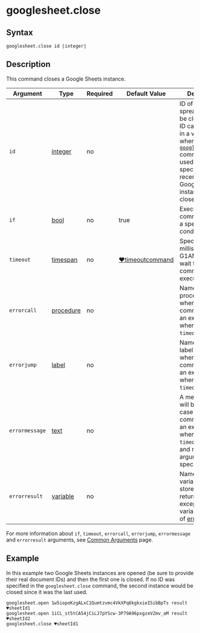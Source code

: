 # googlesheet.close

## Syntax

```G1ANT
googlesheet.close id ⟦integer⟧
```

## Description

This command closes a Google Sheets instance.

| Argument | Type | Required | Default Value | Description |
| -------- | ---- | -------- | ------------- | ----------- |
|`id`| [integer](](https://manual.g1ant.com/link/G1ANT.Language/G1ANT.Language/Structures/IntegerStructure.md)) | no |  | ID of a spreadsheet to be closed. The ID can be stored in a variable when the [`googlesheet.open`](https://github.com/G1ANT-Robot/G1ANT.Addon/blob/develop/G1ANT.Addon.GoogleDocs/G1ANT.Addon.GoogleDocs/Commands/GoogleSheetOpenCommand.md) command is used. If no ID is specified, a recently used Google Sheets instance is closed |
| `if`           | [bool](](https://manual.g1ant.com/link/G1ANT.Language/G1ANT.Language/Structures/BooleanStructure.md)) | no       | true                                                        | Executes the command only if a specified condition is true   |
| `timeout`      | [timespan](](https://manual.g1ant.com/link/G1ANT.Language/G1ANT.Language/Structures/TimeSpanStructure.md)) | no       | [♥timeoutcommand](](https://manual.g1ant.com/link/G1ANT.Language/G1ANT.Addon.Core/Variables/TimeoutCommandVariable.md)) | Specifies time in milliseconds for G1ANT.Robot to wait for the command to be executed |
| `errorcall`    | [procedure](](https://manual.g1ant.com/link/G1ANT.Language/G1ANT.Language/Structures/ProcedureStructure.md)) | no       |                                                             | Name of a procedure to call when the command throws an exception or when a given `timeout` expires |
| `errorjump`    | [label](](https://manual.g1ant.com/link/G1ANT.Language/G1ANT.Language/Structures/LabelStructure.md)) | no       |                                                             | Name of the label to jump to when the command throws an exception or when a given `timeout` expires |
| `errormessage` | [text](](https://manual.g1ant.com/link/G1ANT.Language/G1ANT.Language/Structures/TextStructure.md)) | no       |                                                             | A message that will be shown in case the command throws an exception or when a given `timeout` expires, and no `errorjump` argument is specified |
| `errorresult`  | [variable](](https://manual.g1ant.com/link/G1ANT.Language/G1ANT.Language/Structures/VariableStructure.md)) | no       |                                                             | Name of a variable that will store the returned exception. The variable will be of [error](](https://manual.g1ant.com/link/G1ANT.Language/G1ANT.Language/Structures/ErrorStructure.md)) structure  |

For more information about `if`, `timeout`, `errorcall`, `errorjump`, `errormessage` and `errorresult` arguments, see [Common Arguments](https://github.com/G1ANT-Robot/G1ANT.Manual/blob/develop/appendices/common-arguments.md) page.

## Example

In this example two Google Sheets instances are opened (be sure to provide their real document IDs) and then the first one is closed. If no ID was specified in the `googlesheet.close` command, the second instance would be closed since it was the last used.

```G1ANT
googlesheet.open 1w5iopoKzgALxC1Qumtzvmc4VkXPq6kgkxieISibBpTs result ♥sheetId1
googlesheet.open 1iCL_st5tCA54jCiLJ7pYScw-3P79A96pxgzeVZmv_aM result ♥sheetId2
googlesheet.close ♥sheetId1
```




